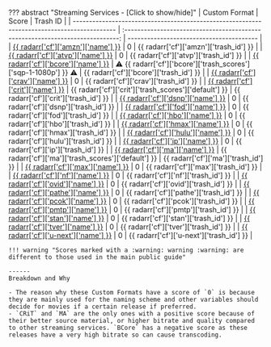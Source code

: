??? abstract "Streaming Services - [Click to show/hide]"
    | Custom Format                                                                               |                                     Score                                      | Trash ID                                 |
    | ------------------------------------------------------------------------------------------- | :----------------------------------------------------------------------------: | ---------------------------------------- |
    | [{{ radarr['cf']['amzn']['name'] }}](/Radarr/Radarr-collection-of-custom-formats/#amzn)     |                                       0                                        | {{ radarr['cf']['amzn']['trash_id'] }}   |
    | [{{ radarr['cf']['atvp']['name'] }}](/Radarr/Radarr-collection-of-custom-formats/#atvp)     |                                       0                                        | {{ radarr['cf']['atvp']['trash_id'] }}   |
    | [{{ radarr['cf']['bcore']['name'] }}](/Radarr/Radarr-collection-of-custom-formats/#bcore)   | :warning: {{ radarr['cf']['bcore']['trash_scores']['sqp-1-1080p'] }} :warning: | {{ radarr['cf']['bcore']['trash_id'] }}  |
    | [{{ radarr['cf']['crav']['name'] }}](/Radarr/Radarr-collection-of-custom-formats/#crav)     |                                       0                                        | {{ radarr['cf']['crav']['trash_id'] }}   |
    | [{{ radarr['cf']['crit']['name'] }}](/Radarr/Radarr-collection-of-custom-formats/#crit)     |             {{ radarr['cf']['crit']['trash_scores']['default'] }}              | {{ radarr['cf']['crit']['trash_id'] }}   |
    | [{{ radarr['cf']['dsnp']['name'] }}](/Radarr/Radarr-collection-of-custom-formats/#dsnp)     |                                       0                                        | {{ radarr['cf']['dsnp']['trash_id'] }}   |
    | [{{ radarr['cf']['fod']['name'] }}](/Radarr/Radarr-collection-of-custom-formats/#fod)       |                                       0                                        | {{ radarr['cf']['fod']['trash_id'] }}    |
    | [{{ radarr['cf']['hbo']['name'] }}](/Radarr/Radarr-collection-of-custom-formats/#hbo)       |                                       0                                        | {{ radarr['cf']['hbo']['trash_id'] }}    |
    | [{{ radarr['cf']['hmax']['name'] }}](/Radarr/Radarr-collection-of-custom-formats/#hmax)     |                                       0                                        | {{ radarr['cf']['hmax']['trash_id'] }}   |
    | [{{ radarr['cf']['hulu']['name'] }}](/Radarr/Radarr-collection-of-custom-formats/#hulu)     |                                       0                                        | {{ radarr['cf']['hulu']['trash_id'] }}   |
    | [{{ radarr['cf']['ip']['name'] }}](/Radarr/Radarr-collection-of-custom-formats/#ip)         |                                       0                                        | {{ radarr['cf']['ip']['trash_id'] }}     |
    | [{{ radarr['cf']['ma']['name'] }}](/Radarr/Radarr-collection-of-custom-formats/#ma)         |              {{ radarr['cf']['ma']['trash_scores']['default'] }}               | {{ radarr['cf']['ma']['trash_id'] }}     |
    | [{{ radarr['cf']['max']['name'] }}](/Radarr/Radarr-collection-of-custom-formats/#max)       |                                       0                                        | {{ radarr['cf']['max']['trash_id'] }}    |
    | [{{ radarr['cf']['nf']['name'] }}](/Radarr/Radarr-collection-of-custom-formats/#nf)         |                                       0                                        | {{ radarr['cf']['nf']['trash_id'] }}     |
    | [{{ radarr['cf']['ovid']['name'] }}](/Radarr/Radarr-collection-of-custom-formats/#ovid)     |                                       0                                        | {{ radarr['cf']['ovid']['trash_id'] }}   |
    | [{{ radarr['cf']['pathe']['name'] }}](/Radarr/Radarr-collection-of-custom-formats/#pathe)   |                                       0                                        | {{ radarr['cf']['pathe']['trash_id'] }}  |
    | [{{ radarr['cf']['pcok']['name'] }}](/Radarr/Radarr-collection-of-custom-formats/#pcok)     |                                       0                                        | {{ radarr['cf']['pcok']['trash_id'] }}   |
    | [{{ radarr['cf']['pmtp']['name'] }}](/Radarr/Radarr-collection-of-custom-formats/#pmtp)     |                                       0                                        | {{ radarr['cf']['pmtp']['trash_id'] }}   |
    | [{{ radarr['cf']['stan']['name'] }}](/Radarr/Radarr-collection-of-custom-formats/#stan)     |                                       0                                        | {{ radarr['cf']['stan']['trash_id'] }}   |
    | [{{ radarr['cf']['tver']['name'] }}](/Radarr/Radarr-collection-of-custom-formats/#tver)     |                                       0                                        | {{ radarr['cf']['tver']['trash_id'] }}   |
    | [{{ radarr['cf']['u-next']['name'] }}](/Radarr/Radarr-collection-of-custom-formats/#u-next) |                                       0                                        | {{ radarr['cf']['u-next']['trash_id'] }} |

    !!! warning "Scores marked with a :warning: warning :warning: are different to those used in the main public guide"

    ------
    Breakdown and Why

    - The reason why these Custom Formats have a score of `0` is because they are mainly used for the naming scheme and other variables should decide for movies if a certain release if preferred.
    - `CRiT` and `MA` are the only ones with a positive score because of their better source material, or higher bitrate and quality compared to other streaming services. `BCore` has a negative score as these releases have a very high bitrate so can cause transcoding.
